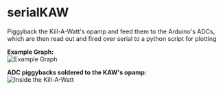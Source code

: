 serialKAW
=========
Piggyback the Kill-A-Watt's opamp and feed them to the Arduino's ADCs, which are then read out and fired over serial to a python script for plotting 

**Example Graph:**  
![Example Graph](http://imgur.com/QM0Dz.jpg "Example Graph")

**ADC piggybacks soldered to the KAW's opamp:**  
![Inside the Kill-A-Watt](http://imgur.com/id3mU.jpg "Inside the Kill-A-Watt")



